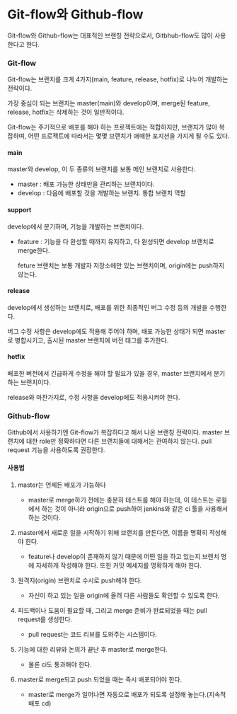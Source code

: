 # Git-flow와 Github-flow



Git-flow와 Github-flow는 대표적인 브랜칭 전략으로서, Gitbhub-flow도 많이 사용한다고 한다.



### Git-flow

Git-flow는 브랜치를 크게 4가지(main, feature, release, hotfix)로 나누어 개발하는 전략이다.

가장 중심이 되는 브랜치는 master(main)와 develop이며, merge된 feature, release, hotfix는 삭제하는 것이 일반적이다.

Git-flow는 주기적으로 배포를 해야 하는 프로젝트에는 적합하지만, 브랜치가 많아 복잡하며, 어떤 프로젝트에 따라서는 몇몇 브랜치가 애매한 포지션을 가지게 될 수도 있다.



#### main

master와 develop, 이 두 종류의 브랜치를 보통 메인 브랜치로 사용한다. 

+ master : 배포 가능한 상태만을 관리하는 브랜치이다.
+ develop : 다음에 배포할 것을 개발하는 브랜치. 통합 브랜치 역할

#### support

develop에서 분기하며, 기능을 개발하는 브랜치이다.

+ feature : 기능을 다 완성할 때까지 유지하고, 다 완성되면 develop 브랜치로 merge한다.

  feture 브랜치는 보통 개발자 저장소에만 있는 브랜치이며, origin에는 push하지 않는다.

#### release

develop에서 생성하는 브랜치로, 배포를 위한 최종적인 버그 수정 등의 개발을 수행한다.

버그 수정 사항은 develop에도 적용해 주어야 하며, 배포 가능한 상태가 되면 master로 병합시키고, 출시된 master 브랜치에 버전 태그를 추가한다.

#### hotfix

배포한 버전에서 긴급하게 수정을 해야 할 필요가 있을 경우, master 브랜치에서 분기하는 브랜치이다.

release와 마찬가지로, 수정 사항을 develop에도 적용시켜야 한다.



### Github-flow

Github에서 사용하기엔 Git-flow가 복잡하다고 해서 나온 브랜칭 전략이다. master 브랜치에 대한 role만 정확하다면 다른 브랜치들에 대해서는 관여하지 않는다. pull request 기능을 사용하도록 권장한다.



#### 사용법

1. master는 언제든 배포가 가능하다
   + master로 merge하기 전에는 충분히 테스트를 해야 하는데, 이 테스트는 로컬에서 하는 것이 아니라 origin으로 push하여 jenkins와 같은 ci 툴을 사용해서 하는 것이다.
2. master에서 새로운 일을 시작하기 위해 브랜치를 만든다면, 이름을 명확히 작성해야 한다.
   + feature나 develop이 존재하지 않기 때문에 어떤 일을 하고 있는지 브랜치 명에 자세하게 작성해야 한다. 또한 커밋 메세지를 명확하게 해야 한다.
3. 원격지(origin) 브랜치로 수시로 push해야 한다.
   + 자신이 하고 있는 일을 origin에 올려 다른 사람들도 확인할 수 있도록 한다.
4. 피드백이나 도움이 필요할 때, 그리고 merge 준비가 완료되었을 때는 pull request를 생성한다.
   + pull request는 코드 리뷰를 도와주는 시스템이다.
5. 기능에 대한 리뷰와 논의가 끝난 후 master로 merge한다.
   + 물론 ci도 통과해야 한다.

6. master로 merge되고 push 되었을 때는 즉시 배포되어야 한다. 
   + master로 merge가 일어나면 자동으로 배포가 되도록 설정해 놓는다.(지속적 배포 cd)


